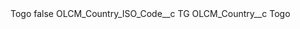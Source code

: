 <?xml version="1.0" encoding="UTF-8"?>
<CustomMetadata xmlns="http://soap.sforce.com/2006/04/metadata" xmlns:xsi="http://www.w3.org/2001/XMLSchema-instance" xmlns:xsd="http://www.w3.org/2001/XMLSchema">
    <label>Togo</label>
    <protected>false</protected>
    <values>
        <field>OLCM_Country_ISO_Code__c</field>
        <value xsi:type="xsd:string">TG</value>
    </values>
    <values>
        <field>OLCM_Country__c</field>
        <value xsi:type="xsd:string">Togo</value>
    </values>
</CustomMetadata>
